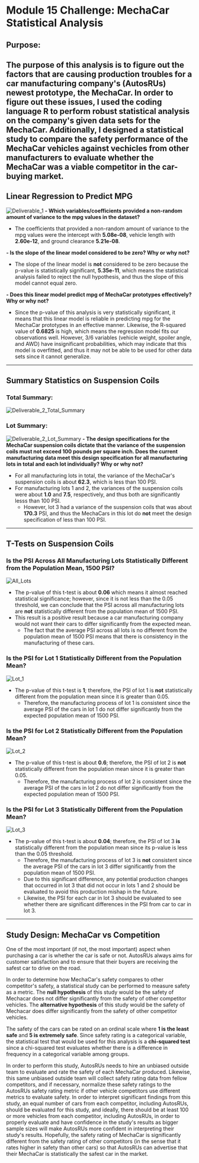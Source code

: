 # Module 15 Challenge: MechaCar Statistical Analysis

## Purpose:
The purpose of this analysis is to figure out the factors that are causing production troubles for a car manufacturing company's (AutosRUs) newest prototype, the MechaCar. In order to figure out these issues, I used the coding language R to perform robust statistical analysis on the company's given data sets for the MechaCar. Additionally, I designed a statistical study to compare the safety performance of the MechaCar vehicles against vechicles from other manufacturers to evaluate whether the MechaCar was a viable competitor in the car-buying market.
---
## Linear Regression to Predict MPG
![Deliverable_1](https://github.com/mbroad1/Module-15-MechaCar-Statistical-Analysis/blob/main/Images/Deliverable_1.png)
**- Which variables/coefficients provided a non-random amount of variance to the mpg values in the dataset?**
  - The coefficients that provided a non-random amount of variance to the mpg values were the intercept with **5.08e-08**, vehicle length with **2.60e-12**, and ground clearance **5.21e-08**.

**- Is the slope of the linear model considered to be zero? Why or why not?**
  - The slope of the linear model is **not** considered to be zero because the p-value is statistically significant, **5.35e-11**, which means the statistical analysis failed to reject the null hypothesis, and thus the slope of this model cannot equal zero.

**- Does this linear model predict mpg of MechaCar prototypes effectively? Why or why not?**
  - Since the p-value of this analysis is very statistically significant, it means that this linear model is reliable in predicting mpg for the MechaCar prototypes in an effective manner. Likewise, the R-squared value of **0.6825** is high, which means the regression model fits our observations well. However, 3/6 variables (vehicle weight, spoiler angle, and AWD) have insignificant probabilities, which may indicate that this model is overfitted, and thus it may not be able to be used for other data sets since it cannot generalize.

---
## Summary Statistics on Suspension Coils
### Total Summary:
![Deliverable_2_Total_Summary](https://github.com/mbroad1/Module-15-MechaCar-Statistical-Analysis/blob/main/Images/Deliverable_2_Total_Summary.png)
### Lot Summary:
![Deliverable_2_Lot_Summary](https://github.com/mbroad1/Module-15-MechaCar-Statistical-Analysis/blob/main/Images/Deliverable_2_Lot_Summary.png)
**- The design specifications for the MechaCar suspension coils dictate that the variance of the suspension coils must not exceed 100 pounds per square inch. Does the current manufacturing data meet this design specification for all manufacturing lots in total and each lot individually? Why or why not?**
  - For all manufacturing lots in total, the variance of the MechaCar's suspension coils is about **62.3**, which is less than 100 PSI.
  - For manufacturing lots 1 and 2, the variances of the suspension coils were about **1.0** and **7.5**, respectively, and thus both are significantly lesss than 100 PSI.
    - However, lot 3 had a variance of the suspension coils that was about **170.3** PSI, and thus the MechaCars in this lot do **not** meet the design specification of less than 100 PSI.

---
## T-Tests on Suspension Coils
### Is the PSI Across All Manufacturing Lots Statistically Different from the Population Mean, 1500 PSI?
![All_Lots](https://github.com/mbroad1/Module-15-MechaCar-Statistical-Analysis/blob/main/Images/Deliverable_3_AllLots.png)
- The p-value of this t-test is about **0.06** which means it almost reached statistical significance; however, since it is not less than the 0.05 threshold, we can conclude that the PSI across all manufacturing lots are **not** statistically different from the population mean of 1500 PSI.
- This result is a positive result because a car manufacturing company would not want their cars to differ significantly from the expected mean.
  - The fact that the average PSI across all lots is no different from the population mean of 1500 PSI means that there is consistency in the manufacturing of these cars. 
### Is the PSI for Lot 1 Statistically Different from the Population Mean?
![Lot_1](https://github.com/mbroad1/Module-15-MechaCar-Statistical-Analysis/blob/main/Images/Deliverable_3_Lot1.png)
- The p-value of this t-test is **1**; therefore, the PSI of lot 1 is **not** statistically different from the population mean since it is greater than 0.05.
  - Therefore, the manufacturing process of lot 1 is consistent since the average PSI of the cars in lot 1 do not differ significantly from the expected population mean of 1500 PSI. 
### Is the PSI for Lot 2 Statistically Different from the Population Mean?
![Lot_2](https://github.com/mbroad1/Module-15-MechaCar-Statistical-Analysis/blob/main/Images/Deliverable_3_Lot2.png)
- The p-value of this t-test is about **0.6**; therefore, the PSI of lot 2 is **not** statistically different from the population mean since it is greater than 0.05.
  - Therefore, the manufacturing process of lot 2 is consistent since the average PSI of the cars in lot 2 do not differ significantly from the expected population mean of 1500 PSI. 
### Is the PSI for Lot 3 Statistically Different from the Population Mean?
![Lot_3](https://github.com/mbroad1/Module-15-MechaCar-Statistical-Analysis/blob/main/Images/Deliverable_3_Lot3.png)
- The p-value of this t-test is about **0.04**; therefore, the PSI of lot 3 **is** statistically different from the population mean since its p-value is less than the 0.05 threshold.
  - Therefore, the manufacturing process of lot 3 is **not** consistent since the average PSI of the cars in lot 3 differ significantly from the population mean of 1500 PSI.
  - Due to this significant difference, any potential production changes that occurred in lot 3 that did not occur in lots 1 and 2 should be evaluated to avoid this production mishap in the future.
  - Likewise, the PSI for each car in lot 3 should be evaluated to see whether there are significant differences in the PSI from car to car in lot 3.

---
## Study Design: MechaCar vs Competition
One of the most important (if not, the most important) aspect when purchasing a car is whether the car is safe or not. AutosRUs always aims for customer satisfaction and to ensure that their buyers are receiving the safest car to drive on the road.

In order to determine how MechaCar's safety compares to other competitor's safety, a statistical study can be performed to measure safety as a metric. The **null hypothesis** of this study would be the safety of Mechacar does not differ significantly from the safety of other competitor vehicles. The **alternative hypothesis** of this study would be the safety of Mechacar does differ significantly from the safety of other competitor vehicles.

The safety of the cars can be rated on an ordinal scale where **1 is the least safe** and **5 is extremely safe**. Since safety rating is a categorical variable, the statistical test that would be used for this analysis is a **chi-squared test** since a chi-squared test evaluates whether there is a difference in frequency in a categorical variable among groups.

In order to perform this study, AutosRUs needs to hire an unbiased outside team to evaluate and rate the safety of each MechaCar produced. Likewise, this same unbiased outside team will collect safety rating data from fellow competitors, and if necessary, normalize these safety ratings to the AutosRUs safety rating metric if other vehicle competitors use different metrics to evaluate safety. In order to interpret significant findings from this study, an equal number of cars from each competitor, including AutosRUs, should be evaluated for this study, and ideally, there should be at least 100 or more vehicles from each competitor, including AutosRUs, in order to properly evaluate and have confidence in the study's results as bigger sample sizes will make AutosRUs more confident in interpreting their study's results. Hopefully, the safety rating of MechaCar is significantly different from the safety rating of other competitors (in the sense that it rates higher in safety than other cars) so that AutosRUs can advertise that their MechaCar is statistically the safest car in the market.


